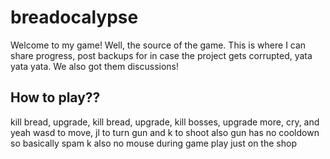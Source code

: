 # breadocalypse
Welcome to my game! Well, the source of the game. This is where I can share progress, post backups for in case the project gets corrupted, yata yata yata.
We also got them discussions!
## How to play??
kill bread, upgrade, kill bread, upgrade, kill bosses, upgrade more, cry, and yeah
wasd to move, jl to turn gun and k to shoot
also gun has no cooldown so basically spam k
also no mouse during game play just on the shop
